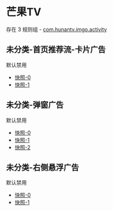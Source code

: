 # 芒果TV

存在 3 规则组 - [com.hunantv.imgo.activity](/src/apps/com.hunantv.imgo.activity.ts)

## 未分类-首页推荐流-卡片广告

默认禁用

- [快照-0](https://i.gkd.li/i/12472616)
- [快照-1](https://i.gkd.li/i/12472615)

## 未分类-弹窗广告

默认禁用

- [快照-0](https://i.gkd.li/i/12818464)
- [快照-1](https://i.gkd.li/i/12818528)
- [快照-2](https://i.gkd.li/i/13761169)

## 未分类-右侧悬浮广告

默认禁用

- [快照-0](https://i.gkd.li/i/12818430)
- [快照-1](https://i.gkd.li/i/12818481)
